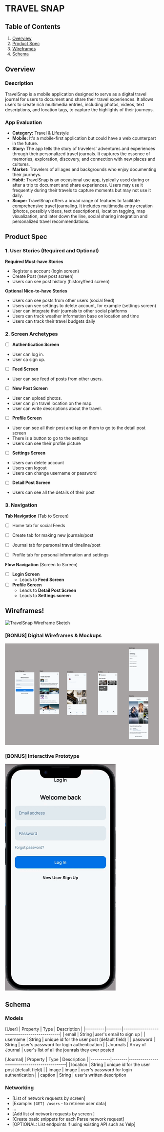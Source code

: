# TRAVEL SNAP

## Table of Contents

1. [Overview](#Overview)
2. [Product Spec](#Product-Spec)
3. [Wireframes](#Wireframes)
4. [Schema](#Schema)

## Overview

### Description

TravelSnap is a mobile application designed to serve as a digital travel journal for users to document and share their travel experiences. It allows users to create rich multimedia entries, including photos, videos, text descriptions, and location tags, to capture the highlights of their journeys.

### App Evaluation


- **Category:** Travel & Lifestyle
- **Mobile:** It's a mobile-first application but could have a web counterpart in the future.
- **Story:** The app tells the story of travelers' adventures and experiences through their personalized travel journals. It captures the essence of memories, exploration, discovery, and connection with new places and cultures.
- **Market:** Travelers of all ages and backgrounds who enjoy documenting their journeys.
- **Habit:** TravelSnap is an occasional use app, typically used during or after a trip to document and share experiences. Users may use it frequently during their travels to capture moments but may not use it daily.
- **Scope:** TravelSnap offers a broad range of features to facilitate comprehensive travel journaling. It includes multimedia entry creation (photos, possibly videos, text descriptions), location tagging, map visualization, and later down the line, social sharing integration and personalized travel recommendations. 

## Product Spec

### 1. User Stories (Required and Optional)

**Required Must-have Stories**

* Register a account (login screen)
* Create Post (new post screen)
* Users can see post history (history/feed screen)

**Optional Nice-to-have Stories**
* Users can see posts from other users (social feed)
* Users can see settings to delete account, for example (settings screen)
* User can integrate their journals to other social platforms
* Users can track weather information base on location and time
* Users can track their travel budgets daily

### 2. Screen Archetypes

* [ ] **Authentication Screen**
* User can log in.
* User ca sign up.
* [ ] **Feed Screen**
* User can see feed of posts from other users.
* [ ] **New Post Screen**
* User can upload photos.
* User can pin travel location on the map.
* User can write descriptions about the travel.
* [ ] **Profile Screen**
* User can see all their post and tap on them to go to the detail post screen
* There is a button to go to the settings
* Users can see their profile picture
* [ ] **Settings Screen**
* Users can delete account
* Users can logout
* Users can change username or password
* [ ] **Detail Post Screen**
* Users can see all the details of their post

### 3. Navigation

**Tab Navigation** (Tab to Screen)


- [ ] Home tab for social Feeds
- [ ] Create tab for making new journals/post
- [ ] Journal tab for personal travel timeline/post
- [ ] Profile tab for personal information and settings


**Flow Navigation** (Screen to Screen)

- [ ] **Login Screen**
  * Leads to **Feed Screen**
- [ ] **Profile Screen**
  * Leads to **Detail Post Screen**
  * Leads to **Settings screen**


## Wireframes!

![TravelSnap Wireframe Sketch](https://github.com/Travel-Snap/TravelSnap/assets/78409617/9374b101-07da-4f3a-a404-2da7837d11e3)


### [BONUS] Digital Wireframes & Mockups
![alt-text](DigitalWireframes.png)

### [BONUS] Interactive Prototype
![alt-text](interactivePrototype.gif)
## Schema 


### Models

[User]
| Property | Type   | Description                                  |
|----------|--------|----------------------------------------------|
| email | String |user's email to sign up |
| username | String | unique id for the user post (default field)   |
| password | String | user's password for login authentication      |
| Journals      | Array of Journal    | user's list of all the jounrals they ever posted                          


[Journal]
| Property | Type   | Description                                  |
|----------|--------|----------------------------------------------|
| location | String | unique id for the user post (default field)   |
| image | image | user's password for login authentication      |
| caption      | String    | user's written description                          

### Networking

- [List of network requests by screen]
- [Example: `[GET] /users` - to retrieve user data]
- ...
- [Add list of network requests by screen ]
- [Create basic snippets for each Parse network request]
- [OPTIONAL: List endpoints if using existing API such as Yelp]
